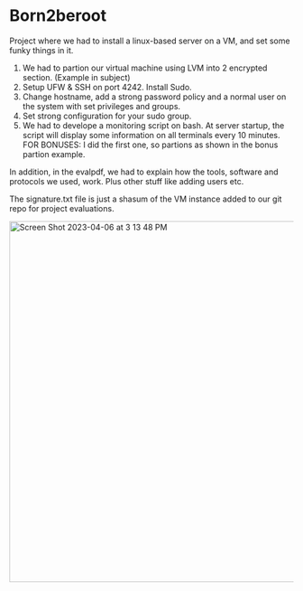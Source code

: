 # Born2beroot
Project where we had to install a linux-based server on a VM, and set some funky things in it.

1. We had to partion our virtual machine using LVM into 2 encrypted section. (Example in subject)
2. Setup UFW & SSH on port 4242. Install Sudo.
3. Change hostname, add a strong password policy and a normal user on the system with set privileges and groups. 
4. Set strong configuration for your sudo group.
5. We had to develope a monitoring script on bash. At server startup, the script will display some information on all terminals every 10 minutes.
FOR BONUSES: I did the first one, so partions as shown in the bonus partion example. 

In addition, in the evalpdf, we had to explain how the tools, software and protocols we used, work. Plus other stuff like adding users etc. 

The signature.txt file is just a shasum of the VM instance added to our git repo for project evaluations. 

<img width="639" alt="Screen Shot 2023-04-06 at 3 13 48 PM" src="https://user-images.githubusercontent.com/97135325/230376600-27ea9fd1-586b-4f21-88ba-4b6be61d7e72.png">
